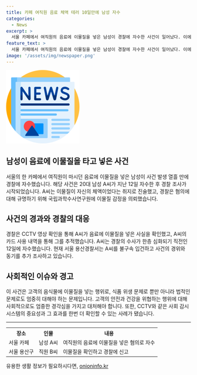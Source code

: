 ```yaml
---
title: 카페 여직원 음료 체액 테러 10일만에 남성 자수
categories:
  - News
excerpt: >
  서울 카페에서 여직원의 음료에 이물질을 넣은 남성이 경찰에 자수한 사건이 일어났다. 이에 대한 재물손괴 혐의로 경찰에 입건된 A씨는 자신의 이물질이었다고 주장했지만, 국립과학수사연구원에 의해 감정이 진행 중이다. CCTV 영상으로 사건이 발각된 이후 A씨는 경찰에 자수하였으며, 카드 사용 내역을 통해 추적되었다. 사건 관계자는 이 사건으로부터 경솔한 행동을 삼가고, 친환경적이고 안전한 음료 문화를 유지하도록 강조하고 있다.
feature_text: >
  서울 카페에서 여직원의 음료에 이물질을 넣은 남성이 경찰에 자수한 사건이 일어났다. 이에 대한 재물손괴 혐의로 경찰에 입건된 A씨는 자신의 이물질이었다고 주장했지만, 국립과학수사연구원에 의해 감정이 진행 중이다. CCTV 영상으로 사건이 발각된 이후 A씨는 경찰에 자수하였으며, 카드 사용 내역을 통해 추적되었다. 사건 관계자는 이 사건으로부터 경솔한 행동을 삼가고, 친환경적이고 안전한 음료 문화를 유지하도록 강조하고 있다.
image: '/assets/img/newspaper.png'
---
```


<p><img src="/assets/img/newspaper.png" alt="kimp 속보" /></p>

<h2 data-ke-size="size26">남성이 음료에 이물질을 타고 넣은 사건</h2>

<p data-ke-size="size16">서울의 한 카페에서 여직원이 마시던 음료에 이물질을 넣은 남성이 사건 발생 열흘 만에 경찰에 자수했습니다. 해당 사건은 20대 남성 A씨가 지난 12일 자수한 후 경찰 조사가 시작되었습니다. A씨는 이물질이 자신의 체액이었다는 취지로 진술했고, 경찰은 혐의에 대해 규명하기 위해 국립과학수사연구원에 이물질 감정을 의뢰했습니다.</p>

<h2 data-ke-size="size26">사건의 경과와 경찰의 대응</h2>

<p data-ke-size="size16">경찰은 CCTV 영상 확인을 통해 A씨가 음료에 이물질을 넣은 사실을 확인했고, A씨의 카드 사용 내역을 통해 그를 추적했습니다. A씨는 경찰의 수사가 한층 심화되기 직전인 12일에 자수했습니다. 현재 서울 용산경찰서는 A씨를 불구속 입건하고 사건의 경위와 동기를 추가 조사하고 있습니다.</p>

<h2 data-ke-size="size26">사회적인 이슈와 경고</h2>

<p data-ke-size="size16">이 사건은 고객의 음식물에 이물질을 넣는 행위로, 식품 위생 문제로 뿐만 아니라 법적인 문제로도 엄중히 대해야 하는 문제입니다. 고객의 안전과 건강을 위협하는 행위에 대해 사회적으로도 엄중한 경각심을 가지고 대처해야 합니다. 또한, CCTV와 같은 사회 감시 시스템의 중요성과 그 효과를 한번 더 확인할 수 있는 사례가 됐습니다.</p>

<hr>

<table>
  <tr>
    <th>장소</th>
    <th>인물</th>
    <th>내용</th>
  </tr>
  <tr>
    <td>서울 카페</td>
    <td>남성 A씨</td>
    <td>여직원의 음료에 이물질을 넣은 혐의로 자수</td>
  </tr>
  <tr>
    <td>서울 용산구</td>
    <td>직원 B씨</td>
    <td>이물질을 확인하고 경찰에 신고</td>
  </tr>
</table>
유용한 생활 정보가 필요하시다면, <a href="https://onioninfo.kr" rel="dofollow">onioninfo.kr</a>



